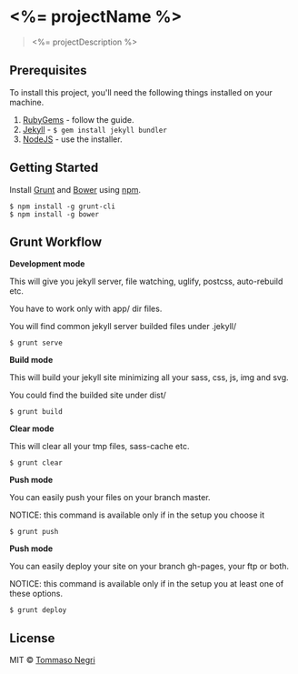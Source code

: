 # <%= projectName %>

> <%= projectDescription %>

## Prerequisites

To install this project, you'll need the following things installed on your machine.

1. [RubyGems](https://rubygems.org/pages/download) - follow the guide.
2. [Jekyll](http://jekyllrb.com/) - `$ gem install jekyll bundler`
3. [NodeJS](http://nodejs.org) - use the installer.

## Getting Started

Install [Grunt](https://gruntjs.com) and [Bower](https://bower.io) using [npm](https://www.npmjs.com/).

```shell
$ npm install -g grunt-cli
$ npm install -g bower
```

## Grunt Workflow

**Development mode**

This will give you jekyll server, file watching, uglify, postcss, auto-rebuild etc.

You have to work only with app/ dir files.

You will find common jekyll server builded files under .jekyll/

```shell
$ grunt serve
```

**Build mode**

This will build your jekyll site minimizing all your sass, css, js, img and svg.

You could find the builded site under dist/

```shell
$ grunt build
```

**Clear mode**

This will clear all your tmp files, sass-cache etc.

```shell
$ grunt clear
```

**Push mode**

You can easily push your files on your branch master.

NOTICE: this command is available only if in the setup you choose it

```shell
$ grunt push
```

**Push mode**

You can easily deploy your site on your branch gh-pages, your ftp or both.

NOTICE: this command is available only if in the setup you at least one of these options.

```shell
$ grunt deploy
```

## License

MIT © [Tommaso Negri](https://github.com/tommaso-negri)
